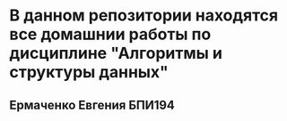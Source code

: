 # В данном репозитории находятся все домашнии работы по дисциплине "Алгоритмы и структуры данных"
## Ермаченко Евгения БПИ194
